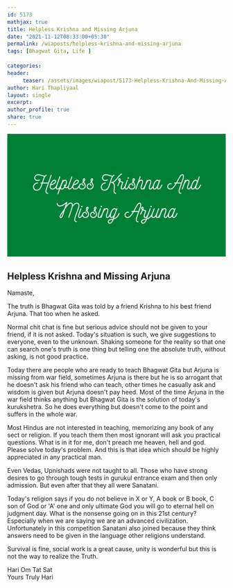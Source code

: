 ```yaml
--- 
id: 5173
mathjax: true  
title: Helpless Krishna and Missing Arjuna
date: "2021-11-12T08:33:00+05:30"
permalink: /wiaposts/helpless-krishna-and-missing-arjuna
tags: [Bhagwat Gita, Life ]    

categories: 
header:
     teaser: /assets/images/wiapost/5173-Helpless-Krishna-And-Missing-Arjuna.jpg
author: Hari Thapliyaal 
layout: single 
excerpt:  
author_profile: true 
share: true 
---
```


![Helpless Krishna and Missing Arjuna](/assets/images/wiapost/5173-Helpless-Krishna-And-Missing-Arjuna.jpg)     

## Helpless Krishna and Missing Arjuna

    
Namaste,     
    
The truth is Bhagwat Gita was told by a friend Krishna to his best friend Arjuna. That too when he asked.     
    
Normal chit chat is fine but serious advice should not be given to your friend, if it is not asked. Today's situation is such, we give suggestions to everyone, even to the unknown. Shaking someone for the reality so that one can search one's truth is one thing but telling one the absolute truth, without asking, is not good practice.     
    
Today there are people who are ready to teach Bhagwat Gita but Arjuna is missing from war field, sometimes Arjuna is there but he is so arrogant that he doesn't ask his friend who can teach, other times he casually ask and wisdom is given but Arjuna doesn't pay heed. Most of the time Arjuna in the war field thinks anything but Bhagwat Gita is the solution of today's kurukshetra. So he does everything but doesn't come to the point and suffers in the whole war.     
    
Most Hindus are not interested in teaching, memorizing any book of any sect or religion. If you teach them then most ignorant will ask you practical questions. What is in it for me, don't preach me heaven, hell and god. Please solve today's problem. And this is that idea which should be highly appreciated in any practical man.     
    
Even Vedas, Upnishads were not taught to all. Those who have strong desires to go through tough tests in gurukul entrance exam and then only admission. But even after that they all were Sanatani.     
    
Today's religion says if you do not believe in X or Y, A book or B book, C son of God or 'A' one and only ultimate God you will go to eternal hell on judgment day. What is the nonsense going on in this 21st century? Especially when we are saying we are an advanced civilization. Unfortunately in this competition Sanatani also joined because they think answers need to be given in the language other religions understand.     
    
Survival is fine, social work is a great cause, unity is wonderful but this is not the way to realize the Truth.     
    
Hari Om Tat Sat     
Yours Truly Hari    
